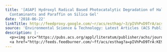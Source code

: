 ```yaml
---
title: '[ASAP] Hydroxyl Radical Based Photocatalytic Degradation of Halogenated Organic
  Contaminants and Paraffin on Silica Gel'
date: '2018-06-22'
linkTitle: http://feedproxy.google.com/~r/acs/esthag/~3/pIVhPvD9TrA/acs.est.8b00499
source: 'Environmental Science & Technology: Latest Articles (ACS Publications)'
description: |-
  <p><img src="https://pubs.acs.org/appl/literatum/publisher/achs/journals/content/esthag/0/esthag.ahead-of-print/acs.est.8b00499/20180622/images/medium/es-2018-00499u_0009.gif" alt="TOC Graphic"/></p><div><cite>Environmental Science & Technology</cite></div><div>DOI: 10.1021/acs.est.8b00499</div><div class="feedflare">
  <a href="http://feeds.feedburner.com/~ff/acs/esthag?a=pIVhPvD9TrA:KE9dA31pGYw:yIl2AUoC8zA"><img src="http://feeds.feedburner.com/~ff/acs/esthag?d=yIl2AUoC8zA" border="0"></img></a>
---
```

